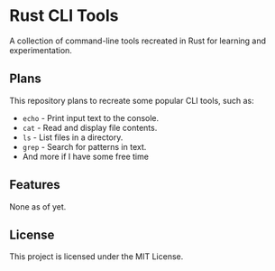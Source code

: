 # Rust CLI Tools

A collection of command-line tools recreated in Rust for learning and experimentation.

## Plans

This repository plans to recreate some popular CLI tools, such as:

- `echo` - Print input text to the console.
- `cat` - Read and display file contents.
- `ls` - List files in a directory.
- `grep` - Search for patterns in text.
- And more if I have some free time

## Features

None as of yet.

## License

This project is licensed under the MIT License.
